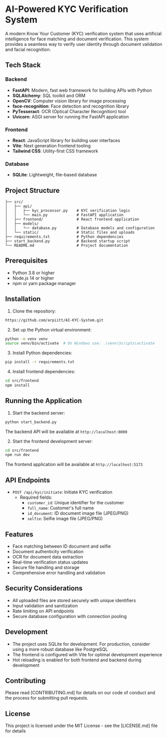 # AI-Powered KYC Verification System

A modern Know Your Customer (KYC) verification system that uses artificial intelligence for face matching and document verification. This system provides a seamless way to verify user identity through document validation and facial recognition.

## Tech Stack

### Backend
- **FastAPI**: Modern, fast web framework for building APIs with Python
- **SQLAlchemy**: SQL toolkit and ORM
- **OpenCV**: Computer vision library for image processing
- **face-recognition**: Face detection and recognition library
- **PyTesseract**: OCR (Optical Character Recognition) tool
- **Uvicorn**: ASGI server for running the FastAPI application

### Frontend
- **React**: JavaScript library for building user interfaces
- **Vite**: Next generation frontend tooling
- **Tailwind CSS**: Utility-first CSS framework

### Database
- **SQLite**: Lightweight, file-based database

## Project Structure
```
├── src/
│   ├── api/
│   │   ├── kyc_processor.py    # KYC verification logic
│   │   └── main.py             # FastAPI application
│   ├── frontend/               # React frontend application
│   ├── models/
│   │   └── database.py         # Database models and configuration
│   └── static/                 # Static files and uploads
├── requirements.txt            # Python dependencies
├── start_backend.py            # Backend startup script
└── README.md                   # Project documentation
```

## Prerequisites

- Python 3.8 or higher
- Node.js 14 or higher
- npm or yarn package manager

## Installation

1. Clone the repository:
```bash
https://github.com/arpiitt/AI-KYC-System.git
```

2. Set up the Python virtual environment:
```bash
python -m venv venv
source venv/bin/activate  # On Windows use: .\venv\Scripts\activate
```

3. Install Python dependencies:
```bash
pip install -r requirements.txt
```

4. Install frontend dependencies:
```bash
cd src/frontend
npm install
```

## Running the Application

1. Start the backend server:
```bash
python start_backend.py
```
The backend API will be available at `http://localhost:8000`

2. Start the frontend development server:
```bash
cd src/frontend
npm run dev
```
The frontend application will be available at `http://localhost:5173`

## API Endpoints

- `POST /api/kyc/initiate`: Initiate KYC verification
  - Required fields:
    - `customer_id`: Unique identifier for the customer
    - `full_name`: Customer's full name
    - `id_document`: ID document image file (JPEG/PNG)
    - `selfie`: Selfie image file (JPEG/PNG)

## Features

- Face matching between ID document and selfie
- Document authenticity verification
- OCR for document data extraction
- Real-time verification status updates
- Secure file handling and storage
- Comprehensive error handling and validation

## Security Considerations

- All uploaded files are stored securely with unique identifiers
- Input validation and sanitization
- Rate limiting on API endpoints
- Secure database configuration with connection pooling

## Development

- The project uses SQLite for development. For production, consider using a more robust database like PostgreSQL
- The frontend is configured with Vite for optimal development experience
- Hot reloading is enabled for both frontend and backend during development

## Contributing

Please read [CONTRIBUTING.md] for details on our code of conduct and the process for submitting pull requests.

## License

This project is licensed under the MIT License - see the [LICENSE.md] file for details
